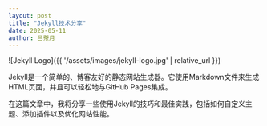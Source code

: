 ```yaml
---
layout: post
title: "Jekyll技术分享"
date: 2025-05-11
author: 吕茶月
---
```


![Jekyll Logo]({{ '/assets/images/jekyll-logo.jpg' | relative_url }})

Jekyll是一个简单的、博客友好的静态网站生成器。它使用Markdown文件来生成HTML页面，并且可以轻松地与GitHub Pages集成。

在这篇文章中，我将分享一些使用Jekyll的技巧和最佳实践，包括如何自定义主题、添加插件以及优化网站性能。
